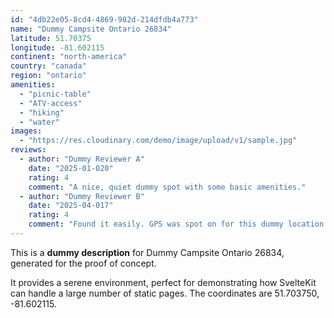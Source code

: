 ```yaml
---
id: "4db22e05-8cd4-4869-982d-214dfdb4a773"
name: "Dummy Campsite Ontario 26834"
latitude: 51.70375
longitude: -81.602115
continent: "north-america"
country: "canada"
region: "ontario"
amenities:
  - "picnic-table"
  - "ATV-access"
  - "hiking"
  - "water"
images:
  - "https://res.cloudinary.com/demo/image/upload/v1/sample.jpg"
reviews:
  - author: "Dummy Reviewer A"
    date: "2025-01-020"
    rating: 4
    comment: "A nice, quiet dummy spot with some basic amenities."
  - author: "Dummy Reviewer B"
    date: "2025-04-017"
    rating: 4
    comment: "Found it easily. GPS was spot on for this dummy location."
---
```


This is a **dummy description** for Dummy Campsite Ontario 26834, generated for the proof of concept.

It provides a serene environment, perfect for demonstrating how SvelteKit can handle a large number of static pages. The coordinates are 51.703750, -81.602115.
